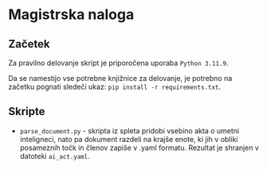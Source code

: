 # Magistrska naloga

## Začetek
Za pravilno delovanje skript je priporočena uporaba `Python 3.11.9`.

Da se namestijo vse potrebne knjižnice za delovanje, je potrebno na začetku pognati sledeči ukaz:
```pip install -r requirements.txt```.

## Skripte

- `parse_document.py` - skripta iz spleta pridobi vsebino akta o umetni inteligneci, nato pa dokument razdeli na krajše enote, ki jih v obliki posameznih točk in členov zapiše v .yaml formatu. Rezultat je shranjen v datoteki `ai_act.yaml`.